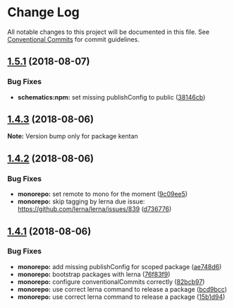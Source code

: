 # Change Log

All notable changes to this project will be documented in this file.
See [Conventional Commits](https://conventionalcommits.org) for commit guidelines.

<a name="1.5.1"></a>
## [1.5.1](https://github.com/kentan-official/kentan/compare/v1.5.0...v1.5.1) (2018-08-07)


### Bug Fixes

* **schematics:npm:** set missing publishConfig to public ([38146cb](https://github.com/kentan-official/kentan/commit/38146cb))





<a name="1.4.3"></a>
## [1.4.3](https://github.com/kentan-official/kentan/compare/v1.4.2...v1.4.3) (2018-08-06)

**Note:** Version bump only for package kentan





<a name="1.4.2"></a>
## [1.4.2](https://github.com/kentan-official/kentan/compare/v1.4.1...v1.4.2) (2018-08-06)


### Bug Fixes

* **monorepo:** set remote to mono for the moment ([9c09ee5](https://github.com/kentan-official/kentan/commit/9c09ee5))
* **monorepo:** skip tagging by lerna due issue: https://github.com/lerna/lerna/issues/839 ([d736776](https://github.com/kentan-official/kentan/commit/d736776))





<a name="1.4.1"></a>
## [1.4.1](https://github.com/kentan-official/kentan/compare/v1.4.0...v1.4.1) (2018-08-06)


### Bug Fixes

* **monorepo:** add missing publishConfig for scoped package ([ae748d6](https://github.com/kentan-official/kentan/commit/ae748d6))
* **monorepo:** bootstrap packages with lerna ([76f83f9](https://github.com/kentan-official/kentan/commit/76f83f9))
* **monorepo:** configure conventionalCommits correctly ([82bcb97](https://github.com/kentan-official/kentan/commit/82bcb97))
* **monorepo:** use correct lerna command to release a package ([bcd9bcc](https://github.com/kentan-official/kentan/commit/bcd9bcc))
* **monorepo:** use correct lerna command to release a package ([15b1d94](https://github.com/kentan-official/kentan/commit/15b1d94))
